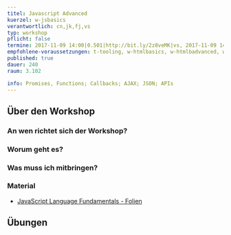 ```yaml
---
titel: Javascript Advanced
kuerzel: w-jsbasics
verantwortlich: cn,jk,fj,vs
typ: workshop
pflicht: false
termine: 2017-11-09 14:00|0.501|http://bit.ly/2z8veMK|vs, 2017-11-09 14:00|0.502|http://bit.ly/2A7v6wN|fj
empfohlene-voraussetzungen: t-tooling, w-htmlbasics, w-htmlbadvanced, w-jsbasics
published: true
dauer: 240
raum: 3.102

info: Promises, Functions; Callbacks; AJAX; JSON; APIs
--- 
```


## Über den Workshop

### An wen richtet sich der Workshop?

### Worum geht es?

### Was muss ich mitbringen?

### Material
- [JavaScript Language Fundamentals - Folien](../../download/Chapter08-JavaScript1LanguageFundamentals.pdf)

## Übungen
